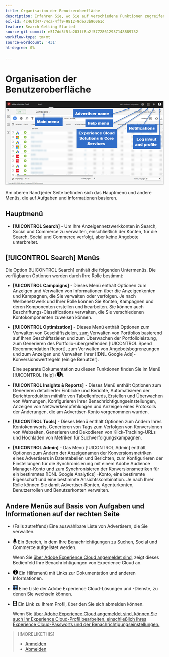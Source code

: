 ```yaml
---
title: Organisation der Benutzeroberfläche
description: Erfahren Sie, wo Sie auf verschiedene Funktionen zugreifen können.
exl-id: 4c46fd47-74ca-4ff9-9812-9de73b96061c
feature: Search Getting Started
source-git-commit: e517dd5f5fa283ff8a2f57728612937148889732
workflow-type: tm+mt
source-wordcount: '431'
ht-degree: 0%

---
```


# Organisation der Benutzeroberfläche

![Benutzeroberfläche](/help/search-social-commerce/assets/ui.png "Benutzeroberfläche")

Am oberen Rand jeder Seite befinden sich das Hauptmenü und andere Menüs, die auf Aufgaben und Informationen basieren.

## Hauptmenü

* **[!UICONTROL Search]** - Um Ihre Anzeigennetzwerkkonten in Search, Social und Commerce zu verwalten, einschließlich der Konten, für die Search, Social und Commerce verfolgt, aber keine Angebote unterbreitet.

## [!UICONTROL Search] Menüs

Die Option [!UICONTROL Search] enthält die folgenden Untermenüs. Die verfügbaren Optionen werden durch Ihre Rolle bestimmt:

* **[!UICONTROL Campaigns]** - Dieses Menü enthält Optionen zum Anzeigen und Verwalten von Informationen über die Anzeigenkonten und Kampagnen, die Sie verwalten oder verfolgen. Je nach Werbenetzwerk und Ihrer Rolle können Sie Konten, Kampagnen und deren Komponenten erstellen und bearbeiten. Sie können auch Beschriftungs-Classifications verwalten, die Sie verschiedenen Kontokomponenten zuweisen können.

* **[!UICONTROL Optimization]** - Dieses Menü enthält Optionen zum Verwalten von Geschäftszielen, zum Verwalten von Portfolios basierend auf Ihren Geschäftszielen und zum Überwachen der Portfolioleistung, zum Generieren des Portfolio-übergreifenden [!UICONTROL Spend Recommendation Report], zum Verwalten von Angebotsbegrenzungen und zum Anzeigen und Verwalten Ihrer [!DNL Google Ads]-Konversionswertregeln (einige Benutzer).

  Eine separate Dokumentation zu diesen Funktionen finden Sie im Menü [!UICONTROL Help] (![Hilfemenü](/help/search-social-commerce/assets/help-main-menu.png "Hilfe-Menü")).

* **[!UICONTROL Insights & Reports]** - Dieses Menü enthält Optionen zum Generieren detaillierter Einblicke und Berichte, Automatisieren der Berichtproduktion mithilfe von Tabellenfeeds, Erstellen und Überwachen von Warnungen, Konfigurieren Ihrer Benachrichtigungseinstellungen, Anzeigen von Netzwerkempfehlungen und Anzeigen eines Protokolls der Änderungen, die am Advertiser-Konto vorgenommen wurden.

* **[!UICONTROL Tools]** - Dieses Menü enthält Optionen zum Ändern Ihres Kontokennworts, Generieren von Tags zum Verfolgen von Konversionen von Webseiten, Generieren und Dekodieren von Klick-Tracking-URLs und Hochladen von Metriken für Suchverfolgungskampagnen.

* **[!UICONTROL Admin]** - Das Menü [!UICONTROL Admin] enthält Optionen zum Ändern der Anzeigenamen der Konversionsmetriken eines Advertisers in Datentabellen und Berichten, zum Konfigurieren der Einstellungen für die Synchronisierung mit einem Adobe Audience Manager-Konto und zum Synchronisieren der Konversionsmetriken für ein bestimmtes [!DNL Google Analytics] -Konto, eine bestimmte Eigenschaft und eine bestimmte Ansichtskombination. Je nach Ihrer Rolle können Sie damit Advertiser-Konten, Agenturkonten, Benutzerrollen und Benutzerkonten verwalten.

## Andere Menüs auf Basis von Aufgaben und Informationen auf der rechten Seite

* (Falls zutreffend) Eine auswählbare Liste von Advertisern, die Sie verwalten.

* ![Warnhinweise](/help/search-social-commerce/assets/notifications-panel.png "Warnhinweise") Ein Bereich, in dem Ihre Benachrichtigungen zu Suchen, Social und Commerce aufgelistet werden.

  Wenn Sie [über Adobe Experience Cloud angemeldet sind](log-in.md), zeigt dieses Bedienfeld Ihre Benachrichtigungen von Experience Cloud an.

* ![Hilfemenü](/help/search-social-commerce/assets/help-main-menu.png "Hilfemenü") Ein Hilfemenü mit Links zur Dokumentation und anderen Informationen.

* ![Lösungsschalter](/help/search-social-commerce/assets/menu-icon.png "Lösungsschalter") Eine Liste der Adobe Experience Cloud-Lösungen und -Dienste, zu denen Sie wechseln können.

* ![Benutzerprofil](/help/search-social-commerce/assets/user-profile.png "Benutzerprofil") Ein Link zu Ihrem Profil, über den Sie sich abmelden können.

  Wenn Sie [ über Adobe Experience Cloud angemeldet sind, können Sie auch Ihr Experience Cloud-Profil bearbeiten, einschließlich Ihres Experience Cloud-Passworts und der Benachrichtigungseinstellungen.](log-in.md)

>[!MORELIKETHIS]
>
>* [Anmelden](log-in.md)
>* [Abmelden](log-out.md)

